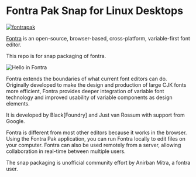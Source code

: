# Fontra Pak Snap for Linux Desktops 
[![fontrapak](https://snapcraft.io/fontrapak/badge.svg)](https://snapcraft.io/fontrapak)

[Fontra](http://fontra.xyz/) is an open-source, browser-based, cross-platform, variable-first font editor.

This repo is for snap packaging of fontra.  


![Hello in Fontra](https://docs.fontra.xyz/images/fontra-index.png)




Fontra extends the boundaries of what current font editors can do. Originally 
  developed to make the design and production of large CJK fonts more efficient,
   Fontra provides deeper integration of variable font technology and improved
  usability of variable components as design elements.


It is developed by Black[Foundry] and Just van Rossum with support from Google.


Fontra is different from most other editors because it works in the browser. Using the Fontra Pak application, you can run Fontra locally to edit files on your computer. Fontra can also be used remotely from a server, allowing collaboration in real-time between multiple users.

The snap packaging is unofficial community effort by Anirban Mitra, a fontra user. 
